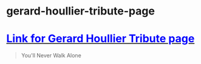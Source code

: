 # gerard-houllier-tribute-page
# [<span style="color:blue">Link for Gerard Houllier Tribute page</span>](http://gerard-houllier-tribute-page.s3-website-us-east-1.amazonaws.com)
> You'll Never Walk Alone

